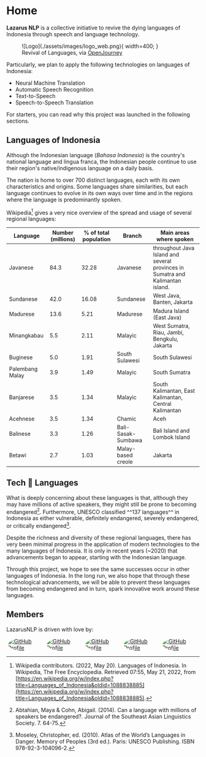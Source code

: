 # Home

**Lazarus NLP** is a collective initiative to revive the dying languages of Indonesia through speech and language technology.

<figure markdown>
  ![Logo](./assets/images/logo_web.png){ width=400; }
  <figcaption>Revival of Languages, via <a href="https://huggingface.co/prompthero/openjourney">OpenJourney</a></figcaption>
</figure>

Particularly, we plan to apply the following technologies on languages of Indonesia:

- Neural Machine Translation
- Automatic Speech Recognition
- Text-to-Speech
- Speech-to-Speech Translation

For starters, you can read why this project was launched in the following sections.

## Languages of Indonesia

Although the Indonesian language (_Bahasa Indonesia_) is the country's national language and lingua franca, the Indonesian people continue to use their region's native/indigenous language on a daily basis.

The nation is home to over 700 distinct languages, each with its own characteristics and origins. Some languages share similarities, but each language continues to evolve in its own ways over time and in the regions where the language is predominantly spoken.

Wikipedia[^1] gives a very nice overview of the spread and usage of several regional languages:

| Language        | Number (millions) | % of total population | Branch             | Main areas where spoken                                                        |
| --------------- | ----------------- | --------------------- | ------------------ | ------------------------------------------------------------------------------ |
| Javanese        | 84.3              | 32.28                 | Javanese           | throughout Java Island and several provinces in Sumatra and Kalimantan island. |
| Sundanese       | 42.0              | 16.08                 | Sundanese          | West Java, Banten, Jakarta                                                     |
| Madurese        | 13.6              | 5.21                  | Madurese           | Madura Island (East Java)                                                      |
| Minangkabau     | 5.5               | 2.11                  | Malayic            | West Sumatra, Riau, Jambi, Bengkulu, Jakarta                                   |
| Buginese        | 5.0               | 1.91                  | South Sulawesi     | South Sulawesi                                                                 |
| Palembang Malay | 3.9               | 1.49                  | Malayic            | South Sumatra                                                                  |
| Banjarese       | 3.5               | 1.34                  | Malayic            | South Kalimantan, East Kalimantan, Central Kalimantan                          |
| Acehnese        | 3.5               | 1.34                  | Chamic             | Aceh                                                                           |
| Balinese        | 3.3               | 1.26                  | Bali-Sasak-Sumbawa | Bali Island and Lombok Island                                                  |
| Betawi          | 2.7               | 1.03                  | Malay-based creole | Jakarta                                                                        |

## Tech 🤝 Languages

What is deeply concerning about these languages is that, although they may have millions of active speakers, they might still be prone to becoming endangered[^2]. Furthermore, UNESCO classified ^^137 languages^^ in Indonesia as either vulnerable, definitely endangered, severely endangered, or critically endangered[^3].

Despite the richness and diversity of these regional languages, there has very been minimal progress in the application of modern technologies to the many languages of Indonesia. It is only in recent years (~2020) that advancements began to appear, starting with the Indonesian language.

Through this project, we hope to see the same successes occur in other languages of Indonesia. In the long run, we also hope that through these technological advancements, we will be able to prevent these languages from becoming endangered and in turn, spark innovative work around these languages.

## Members

LazarusNLP is driven with love by:

<div style="display: flex;">
<a href="https://github.com/anantoj">
    <img src="https://github.com/anantoj.png" alt="GitHub Profile" style="border-radius: 50%;width: 64px;margin:0 4px;">
</a>

<a href="https://github.com/BrandonScottt">
    <img src="https://github.com/BrandonScottt.png" alt="GitHub Profile" style="border-radius: 50%;width: 64px;margin:0 4px;">
</a>

<a href="https://github.com/DavidSamuell">
    <img src="https://github.com/DavidSamuell.png" alt="GitHub Profile" style="border-radius: 50%;width: 64px;margin:0 4px;">
</a>

<a href="https://github.com/stevenlimcorn">
    <img src="https://github.com/stevenlimcorn.png" alt="GitHub Profile" style="border-radius: 50%;width: 64px;margin:0 4px;">
</a>

<a href="https://github.com/w11wo">
    <img src="https://github.com/w11wo.png" alt="GitHub Profile" style="border-radius: 50%;width: 64px;margin:0 4px;">
</a>
</div>

[^1]: Wikipedia contributors. (2022, May 20). Languages of Indonesia. In Wikipedia, The Free Encyclopedia. Retrieved 07:55, May 21, 2022, from [https://en.wikipedia.org/w/index.php?title=Languages_of_Indonesia&oldid=1088838885](https://en.wikipedia.org/w/index.php?title=Languages_of_Indonesia&oldid=1088838885).
[^2]: Abtahian, Maya & Cohn, Abigail. (2014). Can a language with millions of speakers be endangered?. Journal of the Southeast Asian Linguistics Society. 7. 64-75.
[^3]: Moseley, Christopher, ed. (2010). Atlas of the World’s Languages in Danger. Memory of Peoples (3rd ed.). Paris: UNESCO Publishing. ISBN 978-92-3-104096-2.
